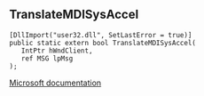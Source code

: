 ## TranslateMDISysAccel

```
[DllImport("user32.dll", SetLastError = true)]
public static extern bool TranslateMDISysAccel(
   IntPtr hWndClient,
   ref MSG lpMsg
);
```

[Microsoft documentation](https://docs.microsoft.com/en-us/windows/win32/api/winuser/nf-winuser-translatemdisysaccel)
